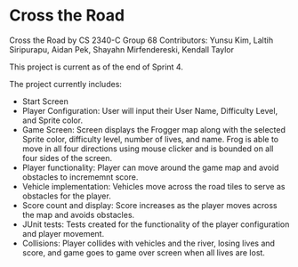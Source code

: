 # Cross the Road
Cross the Road by CS 2340-C Group 68
Contributors: Yunsu Kim, Laltih Siripurapu, Aidan Pek, Shayahn Mirfendereski, Kendall Taylor

This project is current as of the end of Sprint 4.

The project currently includes:
- Start Screen
- Player Configuration: User will input their User Name, Difficulty Level, and Sprite color.
- Game Screen: Screen displays the Frogger map along with the selected Sprite color, difficulty level, number of lives, and name. Frog is able to move in all four directions using mouse clicker and is bounded on all four sides of the screen.
- Player functionality: Player can move around the game map and avoid obstacles to incrememnt score.
- Vehicle implementation: Vehicles move across the road tiles to serve as obstacles for the player.
- Score count and display: Score increases as the player moves across the map and avoids obstacles.
- JUnit tests: Tests created for the functionality of the player configuration and player movement.
- Collisions: Player collides with vehicles and the river, losing lives and score, and game goes to game over screen when all lives are lost.

